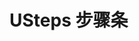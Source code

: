 # USteps 步骤条

<s-component-labels :labels="[
    'UI 组件', '块级展示',
]"></s-component-labels>

<u-h2-tabs router>
    <u-h2-tab title="基础示例" to="/components/u-steps/examples"></u-h2-tab>
    <u-h2-tab title="API" to="/components/u-steps/api"></u-h2-tab>
</u-h2-tabs>

<router-view></router-view>
